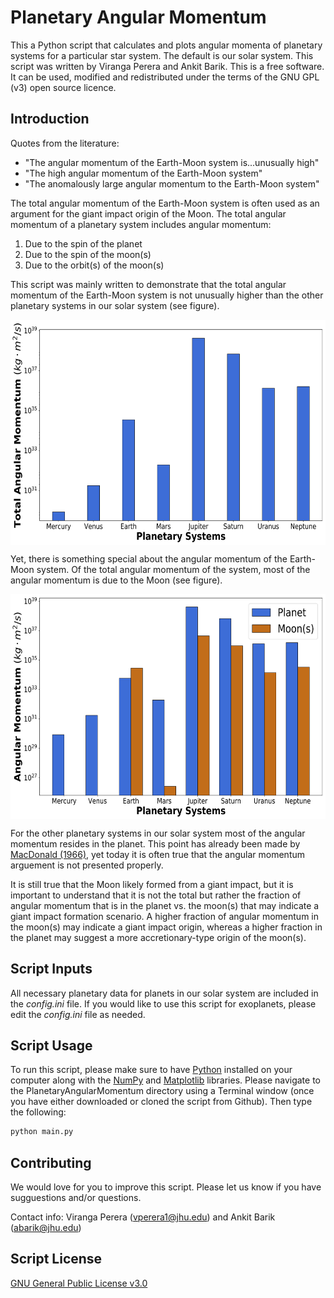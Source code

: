 # Planetary Angular Momentum

This a Python script that calculates and plots angular momenta of planetary systems for a particular star system. The default is our solar system. This script was written by Viranga Perera and Ankit Barik. This is a free software. It can be used, modified and redistributed under the terms of the GNU GPL (v3) open source licence.

## Introduction

Quotes from the literature:
* "The angular momentum of the Earth-Moon system is...unusually high"
* "The high angular momentum of the Earth-Moon system"
* "The anomalously large angular momentum to the Earth-Moon system"

The total angular momentum of the Earth-Moon system is often used as an argument for the giant impact origin of the Moon. The total angular momentum of a planetary system includes angular momentum: 
1. Due to the spin of the planet
2. Due to the spin of the moon(s)
3. Due to the orbit(s) of the moon(s)

This script was mainly written to demonstrate that the total angular momentum of the Earth-Moon system is not unusually higher than the other planetary systems in our solar system (see figure).

<p align="center">
<img src="https://github.com/virangaperera/PlanetaryAngularMomentum/blob/master/Plots/Total_Angular_Momentum_Comparison.png" width="612" height="360" align="middle">
</p>

Yet, there is something special about the angular momentum of the Earth-Moon system. Of the total angular momentum of the system, most of the angular momentum is due to the Moon (see figure).

<p align="center">
<img src="https://github.com/virangaperera/PlanetaryAngularMomentum/blob/master/Plots/Planet_Moons_Angular_Momentum_Comparison.png" width="612" height="360" align="middle">
</p>

For the other planetary systems in our solar system most of the angular momentum resides in the planet. This point has already been made by [MacDonald (1966)](https://link.springer.com/chapter/10.1007/978-1-4684-8401-4_12), yet today it is often true that the angular momentum arguement is not presented properly.

It is still true that the Moon likely formed from a giant impact, but it is important to understand that it is not the total but rather the fraction of angular momentum that is in the planet vs. the moon(s) that may indicate a giant impact formation scenario. A higher fraction of angular momentum in the moon(s) may indicate a giant impact origin, whereas a higher fraction in the planet may suggest a more accretionary-type origin of the moon(s).

## Script Inputs
All necessary planetary data for planets in our solar system are included in the *config.ini* file. If you would like to use this script for exoplanets, please edit the *config.ini* file as needed.

## Script Usage
To run this script, please make sure to have [Python](https://wiki.python.org/moin/BeginnersGuideinstalled) installed on your computer along with the [NumPy](https://www.numpy.org/) and [Matplotlib](https://matplotlib.org/) libraries. Please navigate to the PlanetaryAngularMomentum directory using a Terminal window (once you have either downloaded or cloned the script from Github). Then type the following:
```bash
python main.py
```

## Contributing
We would love for you to improve this script. Please let us know if you have sugguestions and/or questions.

Contact info:
Viranga Perera (vperera1@jhu.edu) and Ankit Barik (abarik@jhu.edu)

## Script License
[GNU General Public License v3.0](http://www.gnu.org/licenses/gpl-3.0.en.html)
